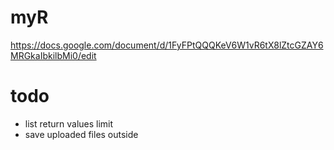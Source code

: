 # myR

<https://docs.google.com/document/d/1FyFPtQQQKeV6W1vR6tX8lZtcGZAY6MRGkaIbkilbMi0/edit>

# todo
+ list return values limit
+ save uploaded files outside